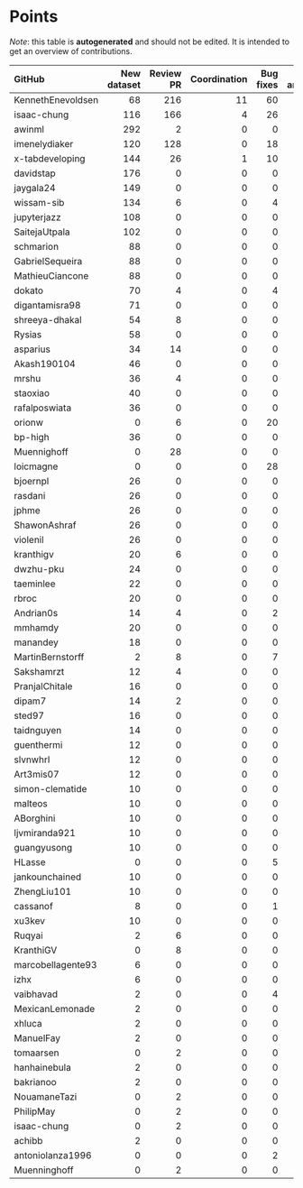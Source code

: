 # Points

_Note_: this table is **autogenerated** and should not be edited. It is intended to get an overview of contributions.

 | GitHub            |   New dataset |   Review PR |   Coordination |   Bug fixes |   Dataset annotations |   Running Models |   Paper writing |   New task |   Total |
|:------------------|--------------:|------------:|---------------:|------------:|----------------------:|-----------------:|----------------:|-----------:|--------:|
| KennethEnevoldsen |            68 |         216 |             11 |          60 |                    35 |                0 |               0 |          0 |     390 |
| isaac-chung       |           116 |         166 |              4 |          26 |                     1 |                0 |               4 |          0 |     317 |
| awinml            |           292 |           2 |              0 |           0 |                     0 |                0 |               0 |          0 |     294 |
| imenelydiaker     |           120 |         128 |              0 |          18 |                     0 |                0 |               0 |          0 |     266 |
| x-tabdeveloping   |           144 |          26 |              1 |          10 |                     0 |                0 |               0 |         12 |     193 |
| davidstap         |           176 |           0 |              0 |           0 |                     0 |                0 |               0 |          0 |     176 |
| jaygala24         |           149 |           0 |              0 |           0 |                     0 |                0 |               0 |          0 |     149 |
| wissam-sib        |           134 |           6 |              0 |           4 |                     0 |                0 |               0 |          0 |     144 |
| jupyterjazz       |           108 |           0 |              0 |           0 |                     0 |                0 |               0 |          0 |     108 |
| SaitejaUtpala     |           102 |           0 |              0 |           0 |                     0 |                0 |               0 |          0 |     102 |
| schmarion         |            88 |           0 |              0 |           0 |                     0 |                0 |               0 |          0 |      88 |
| GabrielSequeira   |            88 |           0 |              0 |           0 |                     0 |                0 |               0 |          0 |      88 |
| MathieuCiancone   |            88 |           0 |              0 |           0 |                     0 |                0 |               0 |          0 |      88 |
| dokato            |            70 |           4 |              0 |           4 |                     0 |                0 |               0 |          0 |      78 |
| digantamisra98    |            71 |           0 |              0 |           0 |                     0 |                0 |               0 |          0 |      71 |
| shreeya-dhakal    |            54 |           8 |              0 |           0 |                     0 |                0 |               0 |          0 |      62 |
| Rysias            |            58 |           0 |              0 |           0 |                     0 |                0 |               0 |          0 |      58 |
| asparius          |            34 |          14 |              0 |           0 |                     0 |                0 |               0 |          0 |      48 |
| Akash190104       |            46 |           0 |              0 |           0 |                     0 |                0 |               0 |          0 |      46 |
| mrshu             |            36 |           4 |              0 |           0 |                     1 |                0 |               0 |          0 |      41 |
| staoxiao          |            40 |           0 |              0 |           0 |                     0 |                0 |               0 |          0 |      40 |
| rafalposwiata     |            36 |           0 |              0 |           0 |                     0 |                0 |               0 |          0 |      36 |
| orionw            |             0 |           6 |              0 |          20 |                     0 |                0 |               0 |         10 |      36 |
| bp-high           |            36 |           0 |              0 |           0 |                     0 |                0 |               0 |          0 |      36 |
| Muennighoff       |             0 |          28 |              0 |           0 |                     0 |                0 |               0 |          0 |      28 |
| loicmagne         |             0 |           0 |              0 |          28 |                     0 |                0 |               0 |          0 |      28 |
| bjoernpl          |            26 |           0 |              0 |           0 |                     0 |                0 |               0 |          0 |      26 |
| rasdani           |            26 |           0 |              0 |           0 |                     0 |                0 |               0 |          0 |      26 |
| jphme             |            26 |           0 |              0 |           0 |                     0 |                0 |               0 |          0 |      26 |
| ShawonAshraf      |            26 |           0 |              0 |           0 |                     0 |                0 |               0 |          0 |      26 |
| violenil          |            26 |           0 |              0 |           0 |                     0 |                0 |               0 |          0 |      26 |
| kranthigv         |            20 |           6 |              0 |           0 |                     0 |                0 |               0 |          0 |      26 |
| dwzhu-pku         |            24 |           0 |              0 |           0 |                     0 |                0 |               0 |          0 |      24 |
| taeminlee         |            22 |           0 |              0 |           0 |                     0 |                0 |               0 |          0 |      22 |
| rbroc             |            20 |           0 |              0 |           0 |                     0 |                0 |               0 |          0 |      20 |
| Andrian0s         |            14 |           4 |              0 |           2 |                     0 |                0 |               0 |          0 |      20 |
| mmhamdy           |            20 |           0 |              0 |           0 |                     0 |                0 |               0 |          0 |      20 |
| manandey          |            18 |           0 |              0 |           0 |                     0 |                0 |               0 |          0 |      18 |
| MartinBernstorff  |             2 |           8 |              0 |           7 |                     0 |                0 |               0 |          0 |      17 |
| Sakshamrzt        |            12 |           4 |              0 |           0 |                     0 |                0 |               0 |          0 |      16 |
| PranjalChitale    |            16 |           0 |              0 |           0 |                     0 |                0 |               0 |          0 |      16 |
| dipam7            |            14 |           2 |              0 |           0 |                     0 |                0 |               0 |          0 |      16 |
| sted97            |            16 |           0 |              0 |           0 |                     0 |                0 |               0 |          0 |      16 |
| taidnguyen        |            14 |           0 |              0 |           0 |                     0 |                0 |               0 |          0 |      14 |
| guenthermi        |            12 |           0 |              0 |           0 |                     0 |                0 |               0 |          0 |      12 |
| slvnwhrl          |            12 |           0 |              0 |           0 |                     0 |                0 |               0 |          0 |      12 |
| Art3mis07         |            12 |           0 |              0 |           0 |                     0 |                0 |               0 |          0 |      12 |
| simon-clematide   |            10 |           0 |              0 |           0 |                     0 |                0 |               0 |          0 |      10 |
| malteos           |            10 |           0 |              0 |           0 |                     0 |                0 |               0 |          0 |      10 |
| ABorghini         |            10 |           0 |              0 |           0 |                     0 |                0 |               0 |          0 |      10 |
| ljvmiranda921     |            10 |           0 |              0 |           0 |                     0 |                0 |               0 |          0 |      10 |
| guangyusong       |            10 |           0 |              0 |           0 |                     0 |                0 |               0 |          0 |      10 |
| HLasse            |             0 |           0 |              0 |           5 |                     5 |                0 |               0 |          0 |      10 |
| jankounchained    |            10 |           0 |              0 |           0 |                     0 |                0 |               0 |          0 |      10 |
| ZhengLiu101       |            10 |           0 |              0 |           0 |                     0 |                0 |               0 |          0 |      10 |
| cassanof          |             8 |           0 |              0 |           1 |                     0 |                1 |               0 |          0 |      10 |
| xu3kev            |            10 |           0 |              0 |           0 |                     0 |                0 |               0 |          0 |      10 |
| Ruqyai            |             2 |           6 |              0 |           0 |                     0 |                0 |               0 |          0 |       8 |
| KranthiGV         |             0 |           8 |              0 |           0 |                     0 |                0 |               0 |          0 |       8 |
| marcobellagente93 |             6 |           0 |              0 |           0 |                     0 |                0 |               0 |          0 |       6 |
| izhx              |             6 |           0 |              0 |           0 |                     0 |                0 |               0 |          0 |       6 |
| vaibhavad         |             2 |           0 |              0 |           4 |                     0 |                0 |               0 |          0 |       6 |
| MexicanLemonade   |             2 |           0 |              0 |           0 |                     0 |                0 |               0 |          0 |       2 |
| xhluca            |             2 |           0 |              0 |           0 |                     0 |                0 |               0 |          0 |       2 |
| ManuelFay         |             2 |           0 |              0 |           0 |                     0 |                0 |               0 |          0 |       2 |
| tomaarsen         |             0 |           2 |              0 |           0 |                     0 |                0 |               0 |          0 |       2 |
| hanhainebula      |             2 |           0 |              0 |           0 |                     0 |                0 |               0 |          0 |       2 |
| bakrianoo         |             2 |           0 |              0 |           0 |                     0 |                0 |               0 |          0 |       2 |
| NouamaneTazi      |             0 |           2 |              0 |           0 |                     0 |                0 |               0 |          0 |       2 |
| PhilipMay         |             0 |           2 |              0 |           0 |                     0 |                0 |               0 |          0 |       2 |
| isaac-chung       |             0 |           2 |              0 |           0 |                     0 |                0 |               0 |          0 |       2 |
| achibb            |             2 |           0 |              0 |           0 |                     0 |                0 |               0 |          0 |       2 |
| antoniolanza1996  |             0 |           0 |              0 |           2 |                     0 |                0 |               0 |          0 |       2 |
| Muenninghoff      |             0 |           2 |              0 |           0 |                     0 |                0 |               0 |          0 |       2 |